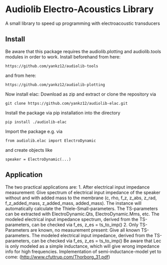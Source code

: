 # Audiolib Electro-Acoustics Library

A small library to speed up programming with electroacoustic transducers

## Install

Be aware that this package requires the audiolib.plotting and audiolib.tools modules in order to work.
Install beforehand from here:

`https://github.com/yankz12/audiolib-tools`

and from here:

`https://github.com/yankz12/audiolib-plotting`

Now install elac: Download as zip and extract or clone the repository via

`git clone https://github.com/yankz12/audiolib-elac.git`

Install the package via pip installation into the directory

`pip install ./audiolib-elac`

Import the package e.g. via

`from audiolib.elac import ElectroDynamic`

and create objects like

`speaker = ElectroDynamic(...)`

## Application

The two practical applications are:
    1.  After electrical input impedance measurement:
        Give spectrum of electrical input impedance of the speaker without
        and with added mass to the membrane (c, rho, f_z, z_abs, z_rad,
        f_z_added_mass, z_added_mass, added_mass). The instance will
        automatically calculate the Thiele-Small-parameters. The
        TS-parameters can be extracted with ElectroDynamic.Qts,
        ElectroDynamic.Mms, etc.
        The modeled electrical input impedance spectrum, derived from the
        TS-parameters, can be checked via f_es, z_es = ts_to_imp()
    2.  Only TS-Parameters are known, no measurement present:
        Give all known TS-parameters. The modeled electrical input
        impedance, derived from the TS-parameters, can be checked via 
        f_es, z_es = ts_to_imp()
Be aware that Lec is only modeled as a simple inductance, which will give 
wrong impedance info for high frequencies. Implementation of
semi-inductance-model yet to come: (http://www.cfuttrup.com/Thorborg_31.pdf)
